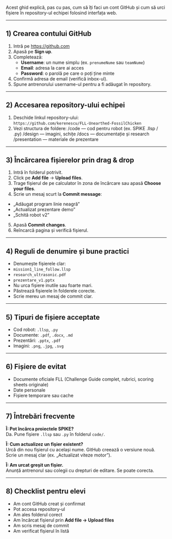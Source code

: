 Acest ghid explică, pas cu pas, cum să îți faci un cont GitHub și cum să urci fișiere în repository-ul echipei folosind interfața web.

---

## 1) Crearea contului GitHub
1. Intră pe https://github.com
2. Apasă pe **Sign up**.
3. Completează:
   - **Username**: un nume simplu (ex. `prenumeNume` sau `teamNume`)
   - **Email**: adresa la care ai acces
   - **Password**: o parolă pe care o poți ține minte
4. Confirmă adresa de email (verifică inbox-ul).
5. Spune antrenorului username-ul pentru a fi adăugat în repository.

---

## 2) Accesarea repository-ului echipei
1. Deschide linkul repository-ului:  
   `https://github.com/kerenescu/FLL-Unearthed-FossilChicken`
2. Vezi structura de foldere:
/code — cod pentru robot (ex. SPIKE .llsp / .py)
/design — imagini, schițe
/docs — documentație și research
/presentation — materiale de prezentare

---

## 3) Încărcarea fișierelor prin drag & drop
1. Intră în folderul potrivit.
2. Click pe **Add file** → **Upload files**.
3. Trage fișierul de pe calculator în zona de încărcare sau apasă **Choose your files**.
4. Scrie un mesaj scurt la **Commit message**:
- „Adăugat program linie neagră”
- „Actualizat prezentare demo”
- „Schită robot v2”
5. Apasă **Commit changes**.
6. Reîncarcă pagina și verifică fișierul.

---

## 4) Reguli de denumire și bune practici
- Denumește fișierele clar:
- `mission1_line_follow.llsp`
- `research_ultrasonic.pdf`
- `prezentare_v1.pptx`
- Nu urca fișiere inutile sau foarte mari.
- Păstrează fișierele în folderele corecte.
- Scrie mereu un mesaj de commit clar.

---

## 5) Tipuri de fișiere acceptate
- Cod robot: `.llsp`, `.py`
- Documente: `.pdf`, `.docx`, `.md`
- Prezentări: `.pptx`, `.pdf`
- Imagini: `.png`, `.jpg`, `.svg`

---

## 6) Fișiere de evitat
- Documente oficiale FLL (Challenge Guide complet, rubrici, scoring sheets originale)
- Date personale
- Fișiere temporare sau cache

---

## 7) Întrebări frecvente
**Î: Pot încărca proiectele SPIKE?**  
Da. Pune fișiere `.llsp` sau `.py` în folderul `code/`.

**Î: Cum actualizez un fișier existent?**  
Urcă din nou fișierul cu același nume. GitHub creează o versiune nouă. Scrie un mesaj clar (ex. „Actualizat viteze motor”).

**Î: Am urcat greșit un fișier.**  
Anunță antrenorul sau colegii cu drepturi de editare. Se poate corecta.

---

## 8) Checklist pentru elevi
- Am cont GitHub creat și confirmat
- Pot accesa repository-ul
- Am ales folderul corect
- Am încărcat fișierul prin **Add file → Upload files**
- Am scris mesaj de commit
- Am verificat fișierul în listă
